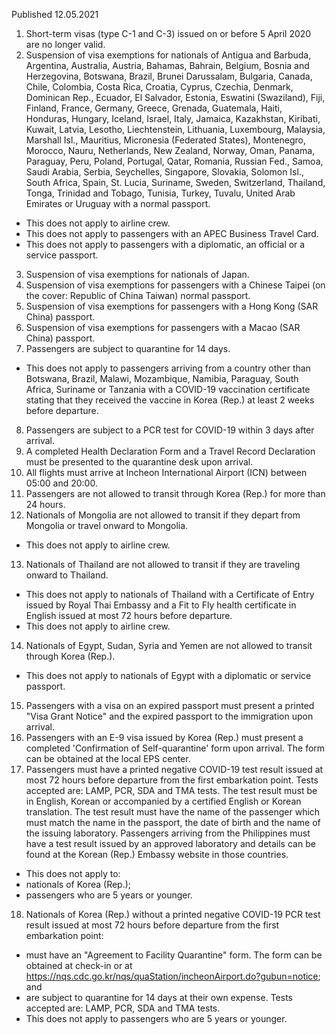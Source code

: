 Published 12.05.2021
1. Short-term visas (type C-1 and C-3) issued on or before 5 April 2020 are no longer valid.
2. Suspension of visa exemptions for nationals of Antigua and Barbuda, Argentina, Australia, Austria, Bahamas, Bahrain, Belgium, Bosnia and Herzegovina, Botswana, Brazil, Brunei Darussalam, Bulgaria, Canada, Chile, Colombia, Costa Rica, Croatia, Cyprus, Czechia, Denmark, Dominican Rep., Ecuador, El Salvador, Estonia, Eswatini (Swaziland), Fiji, Finland, France, Germany, Greece, Grenada, Guatemala, Haiti, Honduras, Hungary, Iceland, Israel, Italy, Jamaica, Kazakhstan, Kiribati, Kuwait, Latvia, Lesotho, Liechtenstein, Lithuania, Luxembourg, Malaysia, Marshall Isl., Mauritius, Micronesia (Federated States), Montenegro, Morocco, Nauru, Netherlands, New Zealand, Norway, Oman, Panama, Paraguay, Peru, Poland, Portugal, Qatar, Romania, Russian Fed., Samoa, Saudi Arabia, Serbia, Seychelles, Singapore, Slovakia, Solomon Isl., South Africa, Spain, St. Lucia, Suriname, Sweden, Switzerland, Thailand, Tonga, Trinidad and Tobago, Tunisia, Turkey, Tuvalu, United Arab Emirates or Uruguay with a normal passport.
- This does not apply to airline crew.
- This does not apply to passengers with an APEC Business Travel Card.
- This does not apply to passengers with a diplomatic, an official or a service passport.
3. Suspension of visa exemptions for nationals of Japan.
4. Suspension of visa exemptions for passengers with a Chinese Taipei (on the cover: Republic of China Taiwan) normal passport.
5. Suspension of visa exemptions for passengers with a Hong Kong (SAR China) passport.
6. Suspension of visa exemptions for passengers with a Macao (SAR China) passport.
7. Passengers are subject to quarantine for 14 days.
- This does not apply to passengers arriving from a country other than Botswana, Brazil, Malawi, Mozambique, Namibia, Paraguay, South Africa, Suriname or Tanzania with a COVID-19 vaccination certificate stating that they received the vaccine in Korea (Rep.) at least 2 weeks before departure.
8. Passengers are subject to a PCR test for COVID-19 within 3 days after arrival.
9. A completed Health Declaration Form and a Travel Record Declaration must be presented to the quarantine desk upon arrival.
10. All flights must arrive at Incheon International Airport (ICN) between 05:00 and 20:00.
11. Passengers are not allowed to transit through Korea (Rep.) for more than 24 hours.
12. Nationals of Mongolia are not allowed to transit if they depart from Mongolia or travel onward to Mongolia. 
- This does not apply to airline crew.
13. Nationals of Thailand are not allowed to transit if they are traveling onward to Thailand.
- This does not apply to nationals of Thailand with a Certificate of Entry issued by Royal Thai Embassy and a Fit to Fly health certificate in English issued at most 72 hours before departure.
- This does not apply to airline crew.
14. Nationals of Egypt, Sudan, Syria and Yemen are not allowed to transit through Korea (Rep.).
- This does not apply to nationals of Egypt with a diplomatic or service passport.
15. Passengers with a visa on an expired passport must present a printed "Visa Grant Notice" and the expired passport to the immigration upon arrival.
16. Passengers with an E-9 visa issued by Korea (Rep.) must present a completed 'Confirmation of Self-quarantine' form upon arrival. The form can be obtained at the local EPS center.
17. Passengers must have a printed negative COVID-19 test result issued at most 72 hours before departure from the first embarkation point. Tests accepted are: LAMP, PCR, SDA and TMA tests. The test result must be in English, Korean or accompanied by a certified English or Korean translation. The test result must have the name of the passenger which must match the name in the passport, the date of birth and the name of the issuing laboratory. Passengers arriving from the Philippines must have a test result issued by an approved laboratory and details can be found at the Korean (Rep.) Embassy website in those countries.
- This does not apply to:
- nationals of Korea (Rep.);
- passengers who are 5 years or younger.
18. Nationals of Korea (Rep.) without a printed negative COVID-19 PCR test result issued at most 72 hours before departure from the first embarkation point:
- must have an "Agreement to Facility Quarantine" form. The form can be obtained at check-in or at <a href="https://nqs.cdc.go.kr/nqs/quaStation/incheonAirport.do?gubun=notice">https://nqs.cdc.go.kr/nqs/quaStation/incheonAirport.do?gubun=notice</a>; and
- are subject to quarantine for 14 days at their own expense. Tests accepted are: LAMP, PCR, SDA and TMA tests.
- This does not apply to passengers who are 5 years or younger. 

